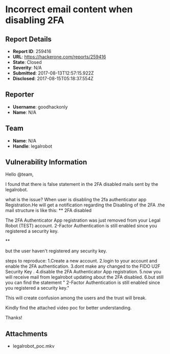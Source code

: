 # Incorrect email content when disabling 2FA

## Report Details
- **Report ID**: 259416
- **URL**: https://hackerone.com/reports/259416
- **State**: Closed
- **Severity**: N/A
- **Submitted**: 2017-08-13T12:57:15.922Z
- **Disclosed**: 2017-08-15T05:18:37.554Z

## Reporter
- **Username**: goodhackonly
- **Name**: N/A

## Team
- **Name**: N/A
- **Handle**: legalrobot

## Vulnerability Information
Hello @team,

I found that there is false statement in the 2FA disabled mails sent by the legalrobot.

what is the issue?
When user is disabling the 2fa authenticator app Registration.He will get a notification regarding the Disabling of the 2FA .the mail structure is like this:
**
2FA disabled

The 2FA Authenticator App registration was just removed from your Legal Robot (TEST) account. 2-Factor Authentication is still enabled since you registered a security key.

**


but the user haven't registered any security key.

steps to reproduce:
1.Create a new account.
2.login to your account and enable the 2FA authentication.
3.dont make any changed to the FIDO U2F Security Key .
4.disable the 2FA Authenticator App registration.
5.now you will receive mail from legalrobot updating about the 2FA disabled.
6.but still you can find the statement " 2-Factor Authentication is still enabled since you registered a security key."

This will create confusion among the users and the trust will break.

Kindly find the attached video poc for better understanding.

Thanks!



## Attachments
- legalrobot_poc.mkv
